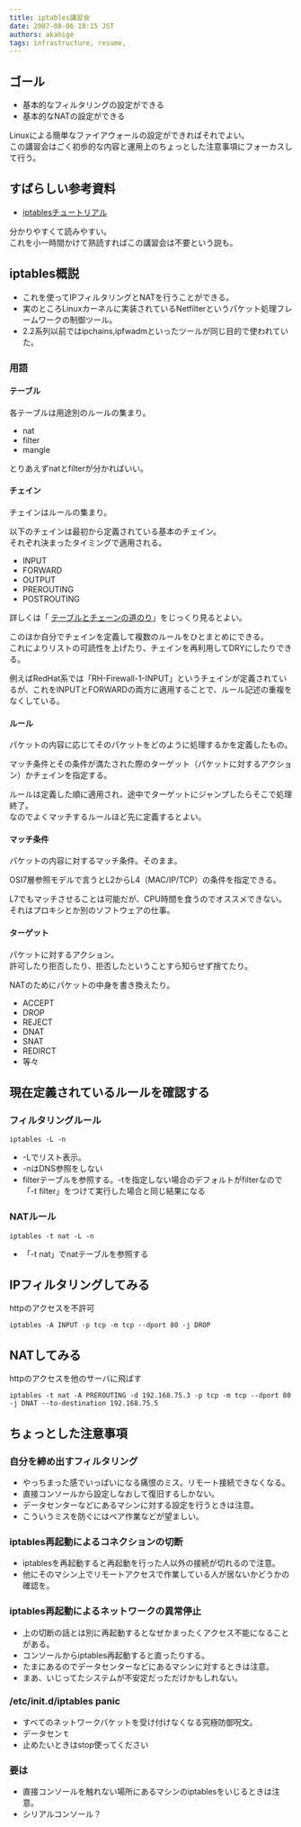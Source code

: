 ```yaml
---
title: iptables講習会
date: 2007-08-06 18:15 JST
authors: akahige
tags: infrastructure, resume, 
---
```

## ゴール
- 基本的なフィルタリングの設定ができる
- 基本的なNATの設定ができる

Linuxによる簡単なファイアウォールの設定ができればそれでよい。  
この講習会はごく初歩的な内容と運用上のちょっとした注意事項にフォーカスして行う。

<!--more-->  

## すばらしい参考資料
- [iptablesチュートリアル](http://www.asahi-net.or.jp/~aa4t-nngk/ipttut/output/index.html)

分かりやすくて読みやすい。  
これを小一時間かけて熟読すればこの講習会は不要という説も。

## iptables概説
- これを使ってIPフィルタリングとNATを行うことができる。
- 実のところLinuxカーネルに実装されているNetfilterというパケット処理フレームワークの制御ツール。
- 2.2系列以前ではipchains,ipfwadmといったツールが同じ目的で使われていた。

### 用語

#### テーブル

各テーブルは用途別のルールの集まり。
- nat
- filter
- mangle

とりあえずnatとfilterが分かればいい。

#### チェイン

チェインはルールの集まり。

以下のチェインは最初から定義されている基本のチェイン。  
それぞれ決まったタイミングで適用される。
- INPUT
- FORWARD
- OUTPUT
- PREROUTING
- POSTROUTING

詳しくは「 [テーブルとチェーンの道のり](http://www.asahi-net.or.jp/~aa4t-nngk/ipttut/output/traversingoftables.html)」をじっくり見るとよい。

このほか自分でチェインを定義して複数のルールをひとまとめにできる。  
これによりリストの可読性を上げたり、チェインを再利用してDRYにしたりできる。

例えばRedHat系では「RH-Firewall-1-INPUT」というチェインが定義されているが、これをINPUTとFORWARDの両方に適用することで、ルール記述の重複をなくしている。

#### ルール

パケットの内容に応じてそのパケットをどのように処理するかを定義したもの。

マッチ条件とその条件が満たされた際のターゲット（パケットに対するアクション）かチェインを指定する。

ルールは定義した順に適用され、途中でターゲットにジャンプしたらそこで処理終了。  
なのでよくマッチするルールほど先に定義するとよい。

#### マッチ条件

パケットの内容に対するマッチ条件。そのまま。

OSI7層参照モデルで言うとL2からL4（MAC/IP/TCP）の条件を指定できる。

L7でもマッチさせることは可能だが、CPU時間を食うのでオススメできない。  
それはプロキシとか別のソフトウェアの仕事。

#### ターゲット

パケットに対するアクション。  
許可したり拒否したり、拒否したということすら知らせず捨てたり。  

NATのためにパケットの中身を書き換えたり。
- ACCEPT
- DROP
- REJECT
- DNAT
- SNAT
- REDIRCT
- 等々

## 現在定義されているルールを確認する

### フィルタリングルール

```
iptables -L -n
```
- -Lでリスト表示。
- -nはDNS参照をしない
- filterテーブルを参照する。-tを指定しない場合のデフォルトがfilterなので「-t filter」をつけて実行した場合と同じ結果になる

### NATルール

```
iptables -t nat -L -n
```
- 「-t nat」でnatテーブルを参照する

## IPフィルタリングしてみる

httpのアクセスを不許可

```
iptables -A INPUT -p tcp -m tcp --dport 80 -j DROP
```

## NATしてみる

httpのアクセスを他のサーバに飛ばす

```
iptables -t nat -A PREROUTING -d 192.168.75.3 -p tcp -m tcp --dport 80 -j DNAT --to-destination 192.168.75.5
```

## ちょっとした注意事項

### 自分を締め出すフィルタリング
- やっちまった感でいっぱいになる痛恨のミス。リモート接続できなくなる。
- 直接コンソールから設定しなおして復旧するしかない。
- データセンターなどにあるマシンに対する設定を行うときは注意。
- こういうミスを防ぐにはペア作業などが望ましい。

### iptables再起動によるコネクションの切断
- iptablesを再起動すると再起動を行った人以外の接続が切れるので注意。
- 他にそのマシン上でリモートアクセスで作業している人が居ないかどうかの確認を。

### iptables再起動によるネットワークの異常停止
- 上の切断の話とは別に再起動するとなぜかまったくアクセス不能になることがある。
- コンソールからiptables再起動すると直ったりする。
- たまにあるのでデータセンターなどにあるマシンに対するときは注意。
- まあ、いじってたシステムが不安定だっただけかもしれない。

### /etc/init.d/iptables panic
- すべてのネットワークパケットを受け付けなくなる究極防御呪文。
- データセンｔ
- 止めたいときはstop使ってください

### 要は
- 直接コンソールを触れない場所にあるマシンのiptablesをいじるときは注意。
- シリアルコンソール？

